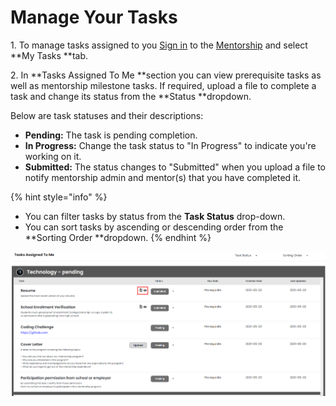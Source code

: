 # Manage Your Tasks

1\. To manage tasks assigned to you  [Sign in](../../sso/sign-in/) to the [Mentorship](https://mentorship.lfx.linuxfoundation.org) and select **My Tasks **tab. &#x20;

2\. In **Tasks Assigned To Me **section you can view prerequisite tasks as well as mentorship milestone tasks. If required, upload a file to complete a task and change its status from the **Status **dropdown.&#x20;

Below are task statuses and their descriptions:&#x20;

* **Pending:** The task is pending completion.
* **In Progress:** Change the task status to "In Progress" to indicate you're working on it.&#x20;
* **Submitted:** The status changes to "Submitted" when you upload a file to notify mentorship admin and mentor(s) that you have completed it.&#x20;

{% hint style="info" %}
* You can filter tasks by status from the **Task Status** drop-down.
* You can sort tasks by ascending or descending order from the **Sorting Order **dropdown.&#x20;
{% endhint %}

![tasks assigned to me](<../../.gitbook/assets/tasks-assigned-to-me (2).png>)
